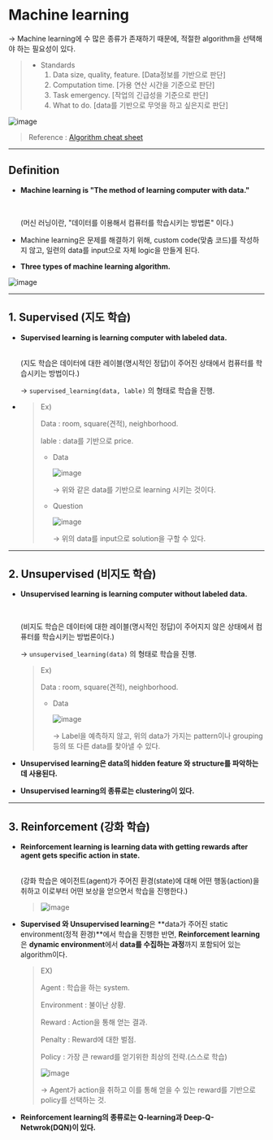 # Machine learning

 → Machine learning에 수 많은 종류가 존재하기 때문에, 적절한 algorithm을 선택해야 하는 필요성이 있다.

> * Standards
>   1. Data size, quality, feature. [Data정보를 기반으로 판단]
>   2. Computation time. [가용 연산 시간을 기준으로 판단]
>   3. Task emergency. [작업의 긴급성을 기준으로 판단]
>   4. What to do. [data를 기반으로 무엇을 하고 싶은지로 판단]

![image](https://user-images.githubusercontent.com/23169707/48902987-94e34a80-ee9d-11e8-8cfd-68b00b7a28bc.png)

>Reference : [Algorithm cheat sheet](http://blogsaskorea.com/49)

------

## Definition

* **Machine learning is "The method of learning computer with data."**

  <br>

  (머신 러닝이란, "데이터를 이용해서 컴퓨터를 학습시키는 방법론" 이다.)

* Machine learning은 문제를 해결하기 위해, custom code(맞춤 코드)를 작성하지 않고, 일련의 data를 input으로 자체 logic을 만들게 된다.

* **Three types of machine learning algorithm.**

![image](https://user-images.githubusercontent.com/23169707/48903286-6d40b200-ee9e-11e8-85f9-b70a918f582f.png)



------

## 1. Supervised (지도 학습)

- **Supervised learning is learning computer with labeled data.**

  <br>(지도 학습은 데이터에 대한 레이블(명시적인 정답)이 주어진 상태에서 컴퓨터를 학습시키는 방법이다.)

  → `supervised_learning(data, lable)` 의 형태로 학습을 진행.

- > Ex)
  >
  > Data : room, square(견적), neighborhood.
  >
  > lable : data를 기반으로 price.
  >
  > * Data
  >
  >   ![image](https://user-images.githubusercontent.com/23169707/48903760-c65d1580-ee9f-11e8-8943-178036e778da.png)
  >
  >   → 위와 같은 data를 기반으로 learning 시키는 것이다.
  >
  > * Question
  >
  >   ![image](https://user-images.githubusercontent.com/23169707/48903822-f1476980-ee9f-11e8-9c6e-383726535977.png)
  >
  >   → 위의 data를 input으로 solution을 구할 수 있다.



------

## 2. Unsupervised (비지도 학습)

- **Unsupervised learning is learning computer without labeled data.**

  <br>

  (비지도 학습은 데이터에 대한 레이블(명시적인 정답)이 주어지지 않은 상태에서 컴퓨터를 학습시키는 방법론이다.)

  → `unsupervised_learning(data)` 의 형태로 학습을 진행.

  > Ex)
  >
  > Data : room, square(견적), neighborhood.
  >
  > * Data
  >
  >   ![image](https://user-images.githubusercontent.com/23169707/48904184-f0fb9e00-eea0-11e8-8a69-5b532e2f45f0.png)
  >
  >   → Label을 예측하지 않고, 위의 data가 가지는 pattern이나 grouping 등의 또 다른 data를 찾아낼 수 있다.

- **Unsupervised learning은 data의 hidden feature 와 structure를 파악하는데 사용된다.**

- **Unsupervised learning의 종류로는 clustering이 있다.**



------

## 3. Reinforcement (강화 학습)

- **Reinforcement learning is learning data with getting rewards after agent gets specific action in state.**

  <br>(강화 학습은 에이전트(agent)가 주어진 환경(state)에 대해 어떤 행동(action)을 취하고 이로부터 어떤 보상을 얻으면서 학습을 진행한다.)

  > ![image](https://user-images.githubusercontent.com/23169707/48904492-e2fa4d00-eea1-11e8-9cf7-7ec5e55deba6.png)

- **Supervised 와 Unsupervised learning**은 **data가 주어진 static environment(정적 환경)**에서 학습을 진행한 반면, **Reinforcement learning**은 **dynamic environment**에서 **data를 수집하는 과정**까지 포함되어 있는 algorithm이다.

  >EX)
  >
  >Agent : 학습을 하는 system.
  >
  >Environment : 불이난 상황.
  >
  >Reward : Action을 통해 얻는 결과.
  >
  >Penalty : Reward에 대한 벌점.
  >
  >Policy : 가장 큰 reward를 얻기위한 최상의 전략.(스스로 학습)
  >
  >![image](https://user-images.githubusercontent.com/23169707/48926587-d06c2c00-ef12-11e8-9964-f548a0dfb08b.png)
  >
  >→ Agent가 action을 취하고 이를 통해 얻을 수 있는 reward를 기반으로 policy를 선택하는 것.

- **Reinforcement learning의 종류로는 Q-learning과 Deep-Q-Netwrok(DQN)이 있다.**